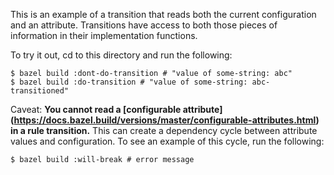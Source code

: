This is an example of a transition that reads both the current configuration and
an attribute. Transitions have access to both those pieces of information in their
implementation functions.

To try it out, cd to this directory and run the following:
```
$ bazel build :dont-do-transition # "value of some-string: abc"
$ bazel build :do-transition # "value of some-string: abc-transitioned"
```

Caveat: <b>You cannot read a [configurable attribute]
(https://docs.bazel.build/versions/master/configurable-attributes.html) in a
rule transition.</b> This can create a dependency cycle between attribute values
and configuration. To see an example of this cycle, run the following:
```
$ bazel build :will-break # error message
```